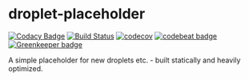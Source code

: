 # droplet-placeholder

[![Codacy Badge](https://api.codacy.com/project/badge/Grade/74d02ca2782845f9a1178f07d834413d)](https://www.codacy.com/app/limenet/droplet-placeholder?utm_source=github.com&utm_medium=referral&utm_content=limenet/droplet-placeholder&utm_campaign=badger)
[![Build Status](https://travis-ci.org/limenet/droplet-placeholder.svg?branch=master)](https://travis-ci.org/limenet/droplet-placeholder)
[![codecov](https://codecov.io/gh/limenet/droplet-placeholder/branch/master/graph/badge.svg)](https://codecov.io/gh/limenet/droplet-placeholder)
[![codebeat badge](https://codebeat.co/badges/1413b942-f6ad-4099-9bad-68ce68badaba)](https://codebeat.co/projects/github-com-limenet-droplet-placeholder-master)
[![Greenkeeper badge](https://badges.greenkeeper.io/limenet/droplet-placeholder.svg)](https://greenkeeper.io/)

A simple placeholder for new droplets etc. - built statically and heavily optimized.
